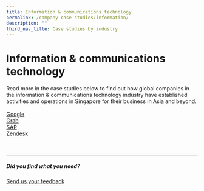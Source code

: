 ```yaml
---
title: Information & communications technology
permalink: /company-case-studies/information/
description: ""
third_nav_title: Case studies by industry
---
```

# Information &amp; communications technology
Read more in the case studies below to find out how global companies in the information &amp; communications technology industry have established activities and operations in Singapore for their business in Asia and beyond. <br>
<br>
[Google](https://www.edb.gov.sg/content/edb/en/our-industries/company-highlights/google.html)  
[Grab](https://www.edb.gov.sg/content/edb/en/our-industries/company-highlights/grab.html)  
[SAP](https://www.edb.gov.sg/content/edb/en/our-industries/company-highlights/sap.html)  
[Zendesk](https://www.edb.gov.sg/content/edb/en/our-industries/company-highlights/zendesk.html)
<br>
<br>
<br>

<hr>

##### Did you find what you need?
[Send us your feedback](https://form.gov.sg/642693623cb98f001239be0d)